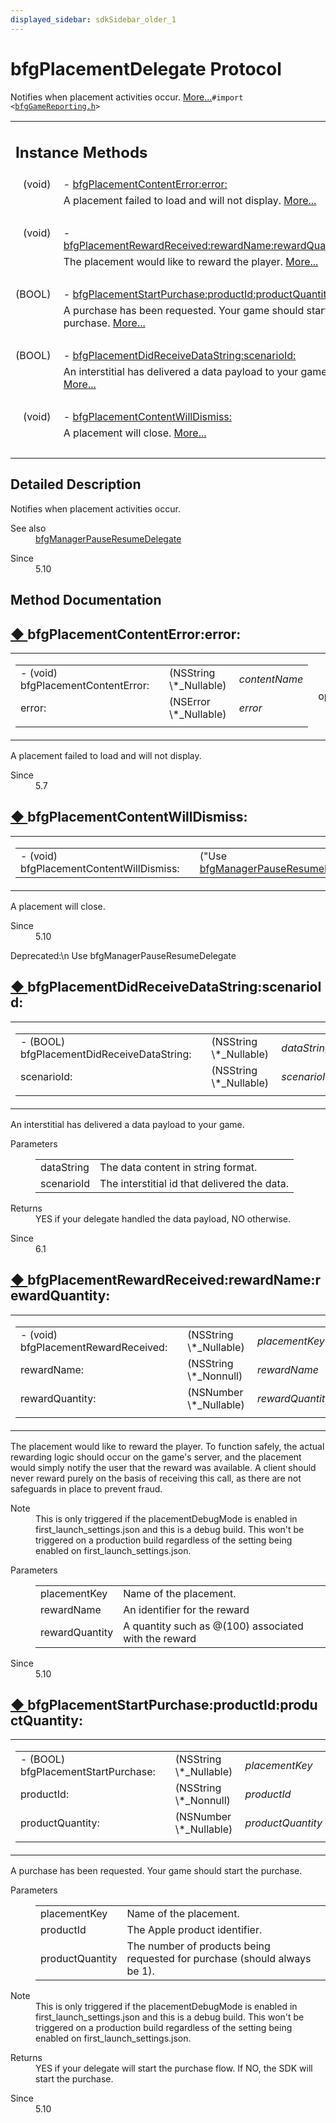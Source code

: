 ```yaml
---
displayed_sidebar: sdkSidebar_older_1
---  
```

# bfgPlacementDelegate Protocol 

<div class="contents">Notifies when placement activities occur.    <a href="protocolbfg_placement_delegate-p.html#details">More...</a><code>#import &lt;<a class="el" href="bfg_game_reporting_8h_source.html">bfgGameReporting.h</a>&gt;</code><table class="memberdecls"><tr class="heading"><td colspan="2"><h2 class="groupheader"><a id="pub-methods" name="pub-methods"></a> Instance Methods</h2></td></tr><tr class="memitem:a688edcae0581d9ba2166378649cd3fec"><td class="memItemLeft" align="right" valign="top">(void)&#160;</td><td class="memItemRight" valign="bottom">- <a class="el" href="protocolbfg_placement_delegate-p.html#a688edcae0581d9ba2166378649cd3fec">bfgPlacementContentError:error:</a></td></tr><tr class="memdesc:a688edcae0581d9ba2166378649cd3fec"><td class="mdescLeft">&#160;</td><td class="mdescRight">A placement failed to load and will not display.  <a href="protocolbfg_placement_delegate-p.html#a688edcae0581d9ba2166378649cd3fec">More...</a><br /></td></tr><tr class="separator:a688edcae0581d9ba2166378649cd3fec"><td class="memSeparator" colspan="2">&#160;</td></tr><tr class="memitem:a520424e80858c333285ab785031cafda"><td class="memItemLeft" align="right" valign="top">(void)&#160;</td><td class="memItemRight" valign="bottom">- <a class="el" href="protocolbfg_placement_delegate-p.html#a520424e80858c333285ab785031cafda">bfgPlacementRewardReceived:rewardName:rewardQuantity:</a></td></tr><tr class="memdesc:a520424e80858c333285ab785031cafda"><td class="mdescLeft">&#160;</td><td class="mdescRight">The placement would like to reward the player.  <a href="protocolbfg_placement_delegate-p.html#a520424e80858c333285ab785031cafda">More...</a><br /></td></tr><tr class="separator:a520424e80858c333285ab785031cafda"><td class="memSeparator" colspan="2">&#160;</td></tr><tr class="memitem:ad7296769b64794dc61cdac3a01f9fcc9"><td class="memItemLeft" align="right" valign="top">(BOOL)&#160;</td><td class="memItemRight" valign="bottom">- <a class="el" href="protocolbfg_placement_delegate-p.html#ad7296769b64794dc61cdac3a01f9fcc9">bfgPlacementStartPurchase:productId:productQuantity:</a></td></tr><tr class="memdesc:ad7296769b64794dc61cdac3a01f9fcc9"><td class="mdescLeft">&#160;</td><td class="mdescRight">A purchase has been requested. Your game should start the purchase.  <a href="protocolbfg_placement_delegate-p.html#ad7296769b64794dc61cdac3a01f9fcc9">More...</a><br /></td></tr><tr class="separator:ad7296769b64794dc61cdac3a01f9fcc9"><td class="memSeparator" colspan="2">&#160;</td></tr><tr class="memitem:aefad1122c1a6f311dc623ac934ec2272"><td class="memItemLeft" align="right" valign="top">(BOOL)&#160;</td><td class="memItemRight" valign="bottom">- <a class="el" href="protocolbfg_placement_delegate-p.html#aefad1122c1a6f311dc623ac934ec2272">bfgPlacementDidReceiveDataString:scenarioId:</a></td></tr><tr class="memdesc:aefad1122c1a6f311dc623ac934ec2272"><td class="mdescLeft">&#160;</td><td class="mdescRight">An interstitial has delivered a data payload to your game.  <a href="protocolbfg_placement_delegate-p.html#aefad1122c1a6f311dc623ac934ec2272">More...</a><br /></td></tr><tr class="separator:aefad1122c1a6f311dc623ac934ec2272"><td class="memSeparator" colspan="2">&#160;</td></tr><tr class="memitem:a9f50a2ba684175e4f886aa92a8af618d"><td class="memItemLeft" align="right" valign="top">(void)&#160;</td><td class="memItemRight" valign="bottom">- <a class="el" href="protocolbfg_placement_delegate-p.html#a9f50a2ba684175e4f886aa92a8af618d">bfgPlacementContentWillDismiss:</a></td></tr><tr class="memdesc:a9f50a2ba684175e4f886aa92a8af618d"><td class="mdescLeft">&#160;</td><td class="mdescRight">A placement will close.  <a href="protocolbfg_placement_delegate-p.html#a9f50a2ba684175e4f886aa92a8af618d">More...</a><br /></td></tr><tr class="separator:a9f50a2ba684175e4f886aa92a8af618d"><td class="memSeparator" colspan="2">&#160;</td></tr></table><a name="details" id="details"></a><h2 class="groupheader">Detailed Description</h2><div class="textblock">Notifies when placement activities occur. <dl class="section see"><dt>See also</dt><dd><a class="el" href="protocolbfg_manager_pause_resume_delegate-p.html" title="Gives app the opportunity to handle pause and resume caused by the SDK.">bfgManagerPauseResumeDelegate</a></dd></dl><dl class="section since"><dt>Since</dt><dd>5.10 </dd></dl></div><h2 class="groupheader">Method Documentation</h2><a id="a688edcae0581d9ba2166378649cd3fec" name="a688edcae0581d9ba2166378649cd3fec"></a><h2 class="memtitle"><span class="permalink"><a href="#a688edcae0581d9ba2166378649cd3fec">&#9670;&nbsp;</a></span>bfgPlacementContentError:error:</h2><div class="memitem"><div class="memproto"><table class="mlabels"><tr><td class="mlabels-left"><table class="memname"><tr><td class="memname">- (void) bfgPlacementContentError: </td><td></td><td class="paramtype">(NSString \*_Nullable)&#160;</td><td class="paramname"><em>contentName</em></td></tr><tr><td class="paramkey">error:</td><td></td><td class="paramtype">(NSError \*_Nullable)&#160;</td><td class="paramname"><em>error</em>&#160;</td></tr><tr><td></td><td></td><td></td><td></td></tr></table></td><td class="mlabels-right"><span class="mlabels"><span class="mlabel">optional</span></span></td></tr></table></div><div class="memdoc">A placement failed to load and will not display. <dl class="section since"><dt>Since</dt><dd>5.7 </dd></dl></div></div><a id="a9f50a2ba684175e4f886aa92a8af618d" name="a9f50a2ba684175e4f886aa92a8af618d"></a><h2 class="memtitle"><span class="permalink"><a href="#a9f50a2ba684175e4f886aa92a8af618d">&#9670;&nbsp;</a></span>bfgPlacementContentWillDismiss:</h2><div class="memitem"><div class="memproto"><table class="mlabels"><tr><td class="mlabels-left"><table class="memname"><tr><td class="memname">- (void) bfgPlacementContentWillDismiss: </td><td></td><td class="paramtype">(&quot;Use <a class="el" href="protocolbfg_manager_pause_resume_delegate-p.html">bfgManagerPauseResumeDelegate</a>&quot;)&#160;</td><td class="paramname"><em>\__deprecated_msg</em></td><td></td></tr></table></td><td class="mlabels-right"><span class="mlabels"><span class="mlabel">optional</span></span></td></tr></table></div><div class="memdoc">A placement will close. <dl class="section since"><dt>Since</dt><dd>5.10 </dd></dl><dl class="section user"><dt>Deprecated:\n Use bfgManagerPauseResumeDelegate</dt><dd></dd></dl></div></div><a id="aefad1122c1a6f311dc623ac934ec2272" name="aefad1122c1a6f311dc623ac934ec2272"></a><h2 class="memtitle"><span class="permalink"><a href="#aefad1122c1a6f311dc623ac934ec2272">&#9670;&nbsp;</a></span>bfgPlacementDidReceiveDataString:scenarioId:</h2><div class="memitem"><div class="memproto"><table class="mlabels"><tr><td class="mlabels-left"><table class="memname"><tr><td class="memname">- (BOOL) bfgPlacementDidReceiveDataString: </td><td></td><td class="paramtype">(NSString \*_Nullable)&#160;</td><td class="paramname"><em>dataString</em></td></tr><tr><td class="paramkey">scenarioId:</td><td></td><td class="paramtype">(NSString \*_Nullable)&#160;</td><td class="paramname"><em>scenarioId</em>&#160;</td></tr><tr><td></td><td></td><td></td><td></td></tr></table></td><td class="mlabels-right"><span class="mlabels"><span class="mlabel">optional</span></span></td></tr></table></div><div class="memdoc">An interstitial has delivered a data payload to your game. <dl class="params"><dt>Parameters</dt><dd><table class="params"><tr><td class="paramname">dataString</td><td>The data content in string format. </td></tr><tr><td class="paramname">scenarioId</td><td>The interstitial id that delivered the data.</td></tr></table></dd></dl><dl class="section return"><dt>Returns</dt><dd>YES if your delegate handled the data payload, NO otherwise.</dd></dl><dl class="section since"><dt>Since</dt><dd>6.1 </dd></dl></div></div><a id="a520424e80858c333285ab785031cafda" name="a520424e80858c333285ab785031cafda"></a><h2 class="memtitle"><span class="permalink"><a href="#a520424e80858c333285ab785031cafda">&#9670;&nbsp;</a></span>bfgPlacementRewardReceived:rewardName:rewardQuantity:</h2><div class="memitem"><div class="memproto"><table class="mlabels"><tr><td class="mlabels-left"><table class="memname"><tr><td class="memname">- (void) bfgPlacementRewardReceived: </td><td></td><td class="paramtype">(NSString \*_Nullable)&#160;</td><td class="paramname"><em>placementKey</em></td></tr><tr><td class="paramkey">rewardName:</td><td></td><td class="paramtype">(NSString \*_Nonnull)&#160;</td><td class="paramname"><em>rewardName</em></td></tr><tr><td class="paramkey">rewardQuantity:</td><td></td><td class="paramtype">(NSNumber \*_Nullable)&#160;</td><td class="paramname"><em>rewardQuantity</em>&#160;</td></tr><tr><td></td><td></td><td></td><td></td></tr></table></td><td class="mlabels-right"><span class="mlabels"><span class="mlabel">optional</span></span></td></tr></table></div><div class="memdoc">The placement would like to reward the player. To function safely, the actual rewarding logic should occur on the game's server, and the placement would simply notify the user that the reward was available. A client should never reward purely on the basis of receiving this call, as there are not safeguards in place to prevent fraud.<dl class="section note"><dt>Note</dt><dd>This is only triggered if the placementDebugMode is enabled in first_launch_settings.json and this is a debug build. This won't be triggered on a production build regardless of the setting being enabled on first_launch_settings.json.</dd></dl><dl class="params"><dt>Parameters</dt><dd><table class="params"><tr><td class="paramname">placementKey</td><td>Name of the placement. </td></tr><tr><td class="paramname">rewardName</td><td>An identifier for the reward </td></tr><tr><td class="paramname">rewardQuantity</td><td>A quantity such as @(100) associated with the reward</td></tr></table></dd></dl><dl class="section since"><dt>Since</dt><dd>5.10 </dd></dl></div></div><a id="ad7296769b64794dc61cdac3a01f9fcc9" name="ad7296769b64794dc61cdac3a01f9fcc9"></a><h2 class="memtitle"><span class="permalink"><a href="#ad7296769b64794dc61cdac3a01f9fcc9">&#9670;&nbsp;</a></span>bfgPlacementStartPurchase:productId:productQuantity:</h2><div class="memitem"><div class="memproto"><table class="mlabels"><tr><td class="mlabels-left"><table class="memname"><tr><td class="memname">- (BOOL) bfgPlacementStartPurchase: </td><td></td><td class="paramtype">(NSString \*_Nullable)&#160;</td><td class="paramname"><em>placementKey</em></td></tr><tr><td class="paramkey">productId:</td><td></td><td class="paramtype">(NSString \*_Nonnull)&#160;</td><td class="paramname"><em>productId</em></td></tr><tr><td class="paramkey">productQuantity:</td><td></td><td class="paramtype">(NSNumber \*_Nullable)&#160;</td><td class="paramname"><em>productQuantity</em>&#160;</td></tr><tr><td></td><td></td><td></td><td></td></tr></table></td><td class="mlabels-right"><span class="mlabels"><span class="mlabel">optional</span></span></td></tr></table></div><div class="memdoc">A purchase has been requested. Your game should start the purchase. <dl class="params"><dt>Parameters</dt><dd><table class="params"><tr><td class="paramname">placementKey</td><td>Name of the placement. </td></tr><tr><td class="paramname">productId</td><td>The Apple product identifier. </td></tr><tr><td class="paramname">productQuantity</td><td>The number of products being requested for purchase (should always be 1).</td></tr></table></dd></dl><dl class="section note"><dt>Note</dt><dd>This is only triggered if the placementDebugMode is enabled in first_launch_settings.json and this is a debug build. This won't be triggered on a production build regardless of the setting being enabled on first_launch_settings.json.</dd></dl><dl class="section return"><dt>Returns</dt><dd>YES if your delegate will start the purchase flow. If NO, the SDK will start the purchase.</dd></dl><dl class="section since"><dt>Since</dt><dd>5.10 </dd></dl></div></div></div> 
